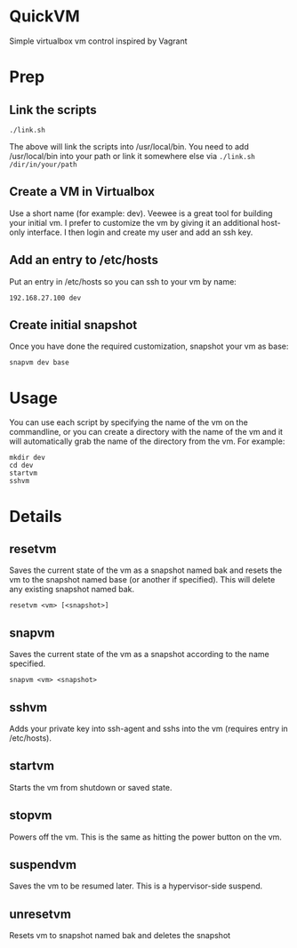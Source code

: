 QuickVM
=======

Simple virtualbox vm control inspired by Vagrant

Prep
====

Link the scripts
----------------

    ./link.sh

The above will link the scripts into /usr/local/bin. You need to add /usr/local/bin into your path or link it somewhere else via `./link.sh /dir/in/your/path`

Create a VM in Virtualbox
-------------------------

Use a short name (for example: dev). Veewee is a great tool for building your initial vm. I prefer to customize the vm by giving it an additional host-only interface. I then login and create my user and add an ssh key.

Add an entry to /etc/hosts
--------------------------

Put an entry in /etc/hosts so you can ssh to your vm by name:

    192.168.27.100 dev

Create initial snapshot
-----------------------

Once you have done the required customization, snapshot your vm as base:

    snapvm dev base

Usage
=====

You can use each script by specifying the name of the vm on the commandline, or you can create a directory with the name of the vm and it will automatically grab the name of the directory from the vm.  For example:

    mkdir dev
    cd dev
    startvm
    sshvm

Details
=======

resetvm
-------

Saves the current state of the vm as a snapshot named bak and resets the vm to the snapshot named base (or another if specified). This will delete any existing snapshot named bak.

    resetvm <vm> [<snapshot>]

snapvm
-------

Saves the current state of the vm as a snapshot according to the name specified.

    snapvm <vm> <snapshot>

sshvm
-----

Adds your private key into ssh-agent and sshs into the vm (requires entry in /etc/hosts).

startvm
-------

Starts the vm from shutdown or saved state.

stopvm
------

Powers off the vm. This is the same as hitting the power button on the vm.

suspendvm
---------

Saves the vm to be resumed later. This is a hypervisor-side suspend.

unresetvm
---------

Resets vm to snapshot named bak and deletes the snapshot
